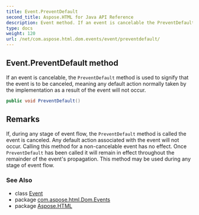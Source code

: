 ```yaml
---
title: Event.PreventDefault
second_title: Aspose.HTML for Java API Reference
description: Event method. If an event is cancelable the PreventDefault method is used to signify that the event is to be canceled meaning any default action normally taken by the implementation as a result of the event will not occur
type: docs
weight: 120
url: /net/com.aspose.html.dom.events/event/preventdefault/
---
```

## Event.PreventDefault method

If an event is cancelable, the `PreventDefault` method is used to signify that the event is to be canceled, meaning any default action normally taken by the implementation as a result of the event will not occur.

```java
public void PreventDefault()
```

## Remarks

If, during any stage of event flow, the `PreventDefault` method is called the event is canceled. Any default action associated with the event will not occur. Calling this method for a non-cancelable event has no effect. Once `PreventDefault` has been called it will remain in effect throughout the remainder of the event's propagation. This method may be used during any stage of event flow.

### See Also

* class [Event](../)
* package [com.aspose.html.Dom.Events](../../event/)
* package [Aspose.HTML](../../../)
